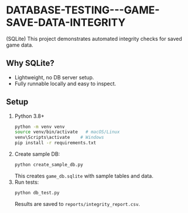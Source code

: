 # DATABASE-TESTING---GAME-SAVE-DATA-INTEGRITY
(SQLite)
This project demonstrates automated integrity checks for saved game data.

## Why SQLite?
- Lightweight, no DB server setup.
- Fully runnable locally and easy to inspect.

## Setup
1. Python 3.8+
   ```bash
   python -m venv venv
   source venv/bin/activate   # macOS/Linux
   venv\Scripts\activate    # Windows
   pip install -r requirements.txt
   ```
2. Create sample DB:
   ```bash
   python create_sample_db.py
   ```
   This creates `game_db.sqlite` with sample tables and data.
3. Run tests:
   ```bash
   python db_test.py
   ```
   Results are saved to `reports/integrity_report.csv`.
